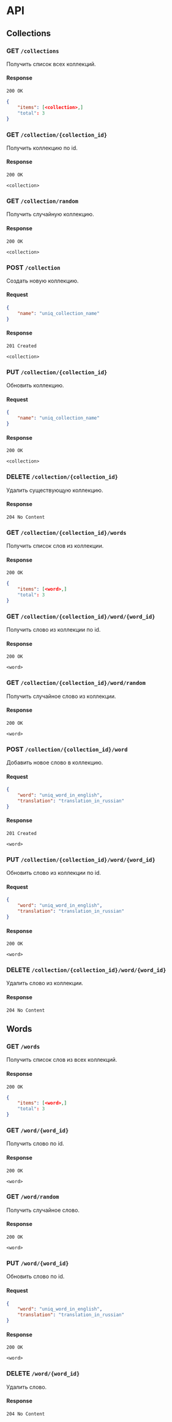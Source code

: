 # API

## Collections

### GET `/collections`
Получить список всех коллекций.

#### Response
`200 OK`

```json
{
    "items": [<collection>,]
    "total": 3
}
```

### GET `/collection/{collection_id}`
Получить коллекцию по id.

#### Response
`200 OK`

```
<collection>
```

### GET `/collection/random`
Получить случайную коллекцию.

#### Response
`200 OK`

```
<collection>
```

### POST `/collection`
Создать новую коллекцию.

#### Request
```json
{
    "name": "uniq_collection_name"
}
```

#### Response
`201 Created`
```
<collection>
```

### PUT `/collection/{collection_id}`
Обновить коллекцию.

#### Request
```json
{
    "name": "uniq_collection_name"
}
```

#### Response
`200 OK`
```
<collection>
```

### DELETE `/collection/{collection_id}`
Удалить существующую коллекцию.

#### Response
`204 No Content`

### GET `/collection/{collection_id}/words`
Получить список слов из коллекции.

#### Response
`200 OK`

```json
{
    "items": [<word>,]
    "total": 3
}
```

### GET `/collection/{collection_id}/word/{word_id}`
Получить слово из коллекции по id.

#### Response
`200 OK`

```
<word>
```

### GET `/collection/{collection_id}/word/random`
Получить случайное слово из коллекции.

#### Response
`200 OK`

```
<word>
```

### POST `/collection/{collection_id}/word`
Добавить новое слово в коллекцию.

#### Request
```json
{
    "word": "uniq_word_in_english",
    "translation": "translation_in_russian"
}
```

#### Response
`201 Created`

```
<word>
```

### PUT `/collection/{collection_id}/word/{word_id}`
Обновить слово из коллекции по id.

#### Request
```json
{
    "word": "uniq_word_in_english",
    "translation": "translation_in_russian"
}
```

#### Response
`200 OK`

```
<word>
```

### DELETE `/collection/{collection_id}/word/{word_id}`
Удалить слово из коллекции.

#### Response
`204 No Content`

## Words

### GET `/words`
Получить список слов из всех коллекций.

#### Response
`200 OK`

```json
{
    "items": [<word>,]
    "total": 3
}
```

### GET `/word/{word_id}`
Получить слово по id.

#### Response
`200 OK`

```
<word>
```

### GET `/word/random`
Получить случайное слово.

#### Response
`200 OK`

```
<word>
```

### PUT `/word/{word_id}`
Обновить слово по id.

#### Request
```json
{
    "word": "uniq_word_in_english",
    "translation": "translation_in_russian"
}
```

#### Response
`200 OK`

```
<word>
```

### DELETE `/word/{word_id}`
Удалить слово.

#### Response
`204 No Content`